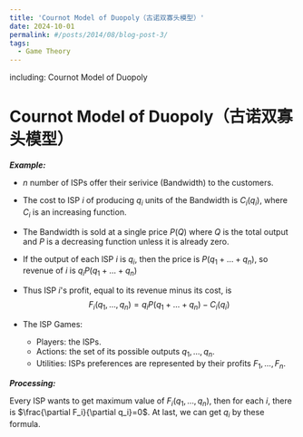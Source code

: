 ```yaml
---
title: 'Cournot Model of Duopoly（古诺双寡头模型）'
date: 2024-10-01
permalink: #/posts/2014/08/blog-post-3/
tags:
  - Game Theory
---
```



including: Cournot Model of Duopoly

Cournot Model of Duopoly（古诺双寡头模型）
======

***Example:*** 

- $n$ number of ISPs offer their serivice (Bandwidth) to the customers.

- The cost to ISP $i$ of producing $q_i$ units of the Bandwidth is $C_i(q_i)$, where $C_i$ is an increasing function.
- The Bandwidth is sold at a single price $P(Q)$ where $Q$ is the total output and $P$ is a decreasing function unless it is already zero.
- If the output of each lSP $i$ is $q_i$, then the price is $P(q_1+\dots+q_n)$, so revenue of $i$ is $q_iP(q_1+\dots+q_n)$
- Thus ISP $i$'s profit, equal to its revenue minus its cost, is
  $$F_i(q_1,\dots,q_n)=q_iP(q_1+\dots+q_n)-C_i(q_i)$$
- The lSP Games:
  - Players: the lSPs.
  - Actions: the set of its possible outputs $q_1,\dots,q_n$.
  - Utilities: ISPs preferences are represented by their profits $F_1,...,F_n$.

***Processing:***

Every ISP wants to get maximum value of $F_i(q_1,\dots,q_n)$, then for each $i$, there is $\frac{\partial F_i}{\partial q_i}=0$. At last, we can get $q_i$ by these formula.

